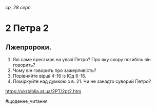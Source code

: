 
_ср, 28 серп._

# 2 Петра 2

## Лжепророки.
1. Які саме єресі має на увазі Петро? Про яку скору погибіль він говорить?
2. Чому він говорить про зажерливість?
3. Порівняйте вірші 4-16 із Юд 6-16.
4. Поміркуйте над думкою з в. 21. Чи не занадто суворий Петро?

https://ukrbiblia.at.ua/2PT/2pt2.htm 

#щоденне_читання
